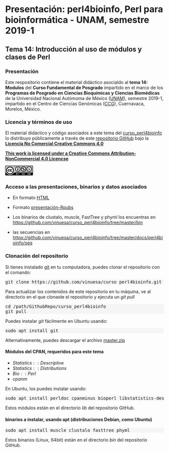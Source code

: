 # Presentación: perl4bioinfo, Perl para bioinform&aacute;tica - UNAM, semestre 2019-1

## Tema 14: Introducci&oacute;n al uso de m&oacute;dulos y clases de Perl

### Presentación

Este respositorio contiene el material didáctico asocialdo al **tema 14: Modulos** del **Curso Fundamental de Posgrado** 
impartido en el marco de los **Programas de Posgrado en Ciencias Bioquímicas y Ciencias Biomédicas**
de la Universidad Nacional Autómoma de México ([UNAM](http://www.unam.mx/)), semestre 2019-1, 
impartido en el Centro de Ciencias Genómicas ([CCG](http://www.ccg.unam.mx/)), Cuernavaca, 
Morelos, México.

### Licencia y términos de uso

El material didáctico y código asociados a este tema del [curso_perl4bioinfo](https://github.com/vinuesa/curso_perl4bioinfo) lo distribuyo p&uacute;blicamente a trav&eacute;s de este [repositorio GitHub](https://github.com/vinuesa/curso_perl4bioinfo) bajo la [**Licencia No Comercial Creative Commons 4.0**](https://creativecommons.org/licenses/by-nc/4.0/) 

[**This work is licensed under a Creative Commons Attribution-NonCommercial 4.0 Licencse**](http://creativecommons.org/licenses/by-nc/4.0/)

![CC BY-NC 4.0 license](docs/perl4bioinfo/pics/CC_BY-NC_4.0_88x31.png)

### Acceso a las presentaciones, binarios y datos asociados

- En formato [HTML](https://vinuesa.github.io/curso_perl4bioinfo/perl4bioinfo/)

- Formato [presentación-Rpubs](https://vinuesa.github.io/curso_perl4bioinfo/perl4bioinfo/Rpubs/)

- Los binarios de clustalo, muscle, FastTree y phyml los encuentras en https://github.com/vinuesa/curso_perl4bioinfo/tree/master/bin

- las secuencias en https://github.com/vinuesa/curso_perl4bioinfo/tree/master/docs/perl4bioinfo/seq

### Clonaci&oacute;n del repositorio

Si tienes instalado [git](https://git-scm.com/) en tu computadora, puedes clonar el 
repositorio con el comando:

<pre style="background: whitesmoke">
git clone https://github.com/vinuesa/curso_perl4bioinfo.git
</pre>

Para actualizar los contenidos de este repositorio en tu máquina, ve al
directorio en el que clonaste el repositorio y ejecuta un $git\ pull$

<pre style="background: whitesmoke">
cd /path/GithubRepo/curso_perl4bioinfo
git pull
</pre>

Puedes instalar $git$ fácilmente en Ubuntu usando:
<pre style="background: whitesmoke">
sudo apt install git
</pre>

Alternativamente, puedes descargar el archivo [master.zip](https://github.com/vinuesa/get_phylomarkers/archive/master.zip)

#### Módulos del CPAN, requeridos para este tema

- $Statistics::Descriptive$
- $Statistics::Distributions$
- $Bio::Perl$
- $cpanm$

En Ubuntu, los puedes instalar usando:
<pre style="background: whitesmoke">
sudo apt install perldoc cpanminus bioperl libstatistics-descriptive-perl libstatistics-distributions-perl
</pre>

Estos módulos están en el directorio $lib$ del repositorio GitHub.

#### binarios a instalar, usando apt (distribuciones Debian, como Ubuntu)
<pre style="background: whitesmoke">
sudo apt install muscle clustalo fasttree phyml
</pre>

Estos binarios (Linux, 64bit) están en el directorio $bin$ del repositorio GitHub.

